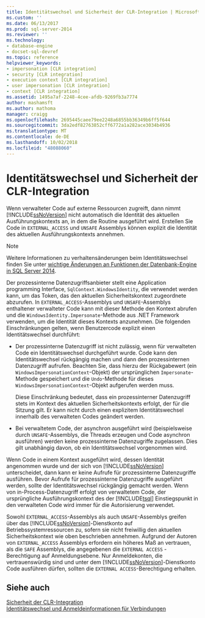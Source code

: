 ```yaml
---
title: Identitätswechsel und Sicherheit der CLR-Integration | Microsoft-Dokumentation
ms.custom: ''
ms.date: 06/13/2017
ms.prod: sql-server-2014
ms.reviewer: ''
ms.technology:
- database-engine
- docset-sql-devref
ms.topic: reference
helpviewer_keywords:
- impersonation [CLR integration]
- security [CLR integration]
- execution context [CLR integration]
- user impersonation [CLR integration]
- context [CLR integration]
ms.assetid: 1495a7af-2248-4cee-afdb-9269fb3a7774
author: mashamsft
ms.author: mathoma
manager: craigg
ms.openlocfilehash: 2695445caee79ee2248a6855bb36349b6ff5f644
ms.sourcegitcommit: 3da2edf82763852cff6772a1a282ace3034b4936
ms.translationtype: MT
ms.contentlocale: de-DE
ms.lasthandoff: 10/02/2018
ms.locfileid: "48088060"
---
```

# <a name="impersonation-and-clr-integration-security"></a>Identitätswechsel und Sicherheit der CLR-Integration
  Wenn verwalteter Code auf externe Ressourcen zugreift, dann nimmt [!INCLUDE[ssNoVersion](../../includes/ssnoversion-md.md)] nicht automatisch die Identität des aktuellen Ausführungskontexts an, in dem die Routine ausgeführt wird. Erstellen Sie Code in `EXTERNAL_ACCESS` und `UNSAFE` Assemblys können explizit die Identität des aktuellen Ausführungskontexts annehmen.  
  
> [!NOTE]  
>  Weitere Informationen zu verhaltensänderungen beim Identitätswechsel finden Sie unter [wichtige Änderungen an Funktionen der Datenbank-Engine in SQL Server 2014](../breaking-changes-to-database-engine-features-in-sql-server-2016.md).  
  
 Der prozessinterne Datenzugriffsanbieter stellt eine Application programming Interface, `SqlContext.WindowsIdentity`, die verwendet werden kann, um das Token, das den aktuellen Sicherheitskontext zugeordnete abzurufen. In `EXTERNAL_ACCESS`-Assemblys und `UNSAFE`-Assemblys enthaltener verwalteter Code kann mit dieser Methode den Kontext abrufen und die `WindowsIdentity.Impersonate`-Methode aus .NET Framework verwenden, um die Identität dieses Kontexts anzunehmen. Die folgenden Einschränkungen gelten, wenn Benutzercode explizit einen Identitätswechsel durchführt:  
  
-   Der prozessinterne Datenzugriff ist nicht zulässig, wenn für verwalteten Code ein Identitätswechsel durchgeführt wurde. Code kann den Identitätswechsel rückgängig machen und dann den prozessinternen Datenzugriff aufrufen. Beachten Sie, dass hierzu der Rückgabewert (ein `WindowsImpersonationContext`-Objekt) der ursprünglichen `Impersonate`-Methode gespeichert und die `Undo`-Methode für dieses `WindowsImpersonationContext`-Objekt aufgerufen werden muss.  
  
     Diese Einschränkung bedeutet, dass ein prozessinterner Datenzugriff stets im Kontext des aktuellen Sicherheitskontexts erfolgt, der für die Sitzung gilt. Er kann nicht durch einen explizitem Identitätswechsel innerhalb des verwalteten Codes geändert werden.  
  
-   Bei verwaltetem Code, der asynchron ausgeführt wird (beispielsweise durch `UNSAFE`-Assemblys, die Threads erzeugen und Code asynchron ausführen) werden keine prozessinterne Datenzugriffe zugelassen. Dies gilt unabhängig davon, ob ein Identitätswechsel vorgenommen wird.  
  
 Wenn Code in einem Kontext ausgeführt wird, dessen Identität angenommen wurde und der sich von [!INCLUDE[ssNoVersion](../../includes/ssnoversion-md.md)] unterscheidet, dann kann er keine Aufrufe für prozessinterne Datenzugriffe ausführen. Bevor Aufrufe für prozessinterne Datenzugriffe ausgeführt werden, sollte der Identitätswechsel rückgängig gemacht werden. Wenn von in-Process-Datenzugriff erfolgt von verwaltetem Code, der ursprüngliche Ausführungskontext des der [!INCLUDE[tsql](../../includes/tsql-md.md)] Einstiegspunkt in den verwalteten Code wird immer für die Autorisierung verwendet.  
  
 Sowohl `EXTERNAL_ACCESS`-Assemblys als auch `UNSAFE`-Assemblys greifen über das [!INCLUDE[ssNoVersion](../../includes/ssnoversion-md.md)]-Dienstkonto auf Betriebssystemressourcen zu, sofern sie nicht freiwillig den aktuellen Sicherheitskontext wie oben beschrieben annehmen. Aufgrund der Autoren von `EXTERNAL_ACCESS` Assemblys erfordern ein höheres Maß an vertrauen, als die `SAFE` Assemblys, die angegebenen die `EXTERNAL ACCESS` -Berechtigung auf Anmeldungsebene. Nur Anmeldekonten, die vertrauenswürdig sind und unter dem [!INCLUDE[ssNoVersion](../../includes/ssnoversion-md.md)]-Dienstkonto Code ausführen dürfen, sollten die `EXTERNAL ACCESS`-Berechtigung erhalten.  
  
## <a name="see-also"></a>Siehe auch  
 [Sicherheit der CLR-Integration](../../relational-databases/clr-integration/security/clr-integration-security.md)   
 [Identitätswechsel und Anmeldeinformationen für Verbindungen](../../relational-databases/clr-integration/data-access/impersonation-and-credentials-for-connections.md)  
  
  
